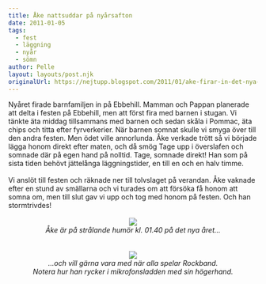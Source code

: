 ```yaml
---
title: Åke nattsuddar på nyårsafton
date: 2011-01-05
tags: 
  - fest
  - läggning
  - nyår
  - sömn	
author: Pelle
layout: layouts/post.njk
originalUrl: https://nejtupp.blogspot.com/2011/01/ake-firar-in-det-nya-aret.html
---
```


<div style="text-align: left;">Nyåret firade barnfamiljen in på Ebbehill. Mamman och Pappan planerade att delta i festen på Ebbehill, men att först fira med barnen i stugan. Vi tänkte äta middag tillsammans med barnen och sedan skåla i Pommac, äta chips och titta efter fyrverkerier. När barnen somnat skulle vi smyga över till den andra festen. Men ödet ville annorlunda. Åke verkade trött så vi började lägga honom direkt efter maten, och då smög Tage upp i överslafen och somnade där på egen hand på nolltid. Tage, somnade direkt! Han som på sista tiden behövt jättelånga läggningstider, en till en och en halv timme.</div><div><br></div><div>Vi anslöt till festen och räknade ner till tolvslaget på verandan. Åke vaknade efter en stund av smällarna och vi turades om att försöka få honom att somna om, men till slut gav vi upp och tog med honom på festen. Och han stormtrivdes!<br><div><div style="text-align: center;"><br></div><div style="text-align: center;"><img src="../../../../img/Nyarsafton__MG_7212.jpg" border="0"></div></div><div><div style="text-align: center;"><span class="Apple-style-span"><i>Åke är på strålande humör kl. 01.40 på det nya året...</i></span></div><div style="text-align: center;"><br></div><div style="text-align: center;"><br></div><div style="text-align: center;"><img src="../../../../img/Nyarsafton__MG_7246.jpg" border="0"></div></div><div style="text-align: center;"><i><span class="Apple-style-span">...och vill gärna vara med när alla spelar Rockband.<br>Notera hur han rycker i mikrofonsladden med sin högerhand.</span></i><br></div></div>
<!-- no comments on this post -->